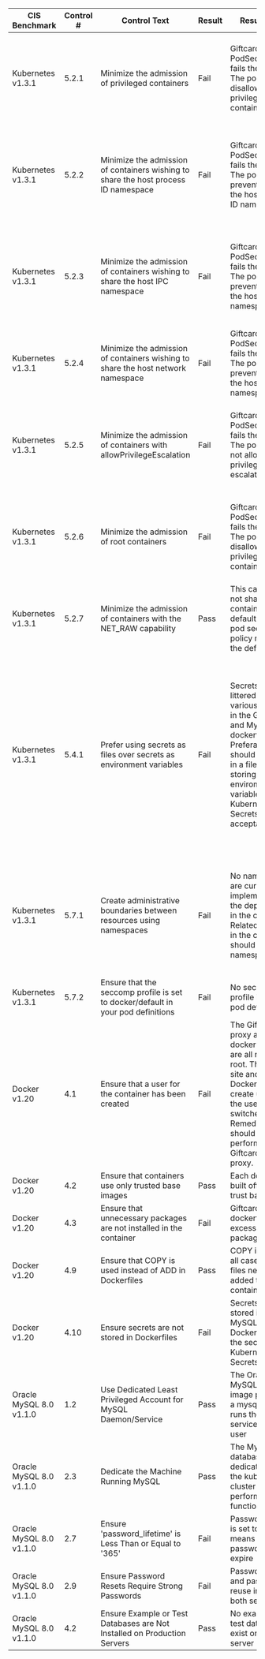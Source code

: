| CIS Benchmark           | Control # | Control Text                                                                        | Result | Result Detail                                                                                                                                                                                                                      | Remediation                                                                                                                                                                                                                                                                                |
|-------------------------|-----------|-------------------------------------------------------------------------------------|--------|------------------------------------------------------------------------------------------------------------------------------------------------------------------------------------------------------------------------------------|--------------------------------------------------------------------------------------------------------------------------------------------------------------------------------------------------------------------------------------------------------------------------------------------|
| Kubernetes v1.3.1       | 5.2.1     | Minimize the admission of privileged containers                                     | Fail   | Giftcard site PodSecurityPolicy fails the control. The policy should disallow privileged containers.                                                                                                                               | Revoke the permission that allows privileged containers in the appropriate PodSecurityPolicy and reapply the security policy with kubectl.                                                                                                                                                 |
| Kubernetes v1.3.1       | 5.2.2     | Minimize the admission of containers wishing to share the host process ID namespace | Fail   | Giftcard site PodSecurityPolicy fails the control. The policy should prevent sharing the host process ID namespace                                                                                                                 | Revoke the permission that allows sharing the host process ID namespace in the appropriate PodSecurityPolicy and reapply the security policy with kubectl.                                                                                                                                 |
| Kubernetes v1.3.1       | 5.2.3     | Minimize the admission of containers wishing to share the host IPC namespace        | Fail   | Giftcard site PodSecurityPolicy fails the control. The policy should prevent sharing the host IPC namespace                                                                                                                        | Revoke the permission that allows sharing the host IPC namespace in the appropriate PodSecurityPolicy and reapply the security policy with kubectl.                                                                                                                                        |
| Kubernetes v1.3.1       | 5.2.4     | Minimize the admission of containers wishing to share the host network namespace    | Fail   | Giftcard site PodSecurityPolicy fails the control. The policy should prevent sharing of the host network namespace                                                                                                                   | Revoke the permission that allows sharing the host network namespace                                                                                                                                                                                                                                                                                       |
| Kubernetes v1.3.1       | 5.2.5     | Minimize the admission of containers with allowPrivilegeEscalation                  | Fail   | Giftcard site PodSecurityPolicy fails the control. The policy should not allow privileged escalation                                                                                                                               | Revoke the permission that allows privilege escalation in the appropriate PodSecurityPolicy and reapply the security policy with kubectl.                                                                                                                                                  |
| Kubernetes v1.3.1       | 5.2.6     | Minimize the admission of root containers                                           | Fail   | Giftcard site PodSecurityPolicy fails the control. The policy should disallow privileged containers.                                                                                                                               | Revoke the permission that allows root containers in the appropriate PodSecurityPolicy and reapply the security policy with kubectl.                                                                                                                                                       |
| Kubernetes v1.3.1       | 5.2.7     | Minimize the admission of containers with the NET_RAW capability                    | Pass   | This capability is not shared with containers by default and no pod security policy modifies the default setting                                                                                                                   | None                                                                                                                                                                                                                                                                                       |
| Kubernetes v1.3.1       | 5.4.1     | Prefer using secrets as files over secrets as environment variables                 | Fail   | Secrets are littered through various locations in the Giftcard site and MySQL dockerfile. Preferably secrets should be stored in a file, but storing secrets in enviroment variables using Kubernetes Secrets is acceptable.       | Create kubernetes yaml file that stores the relavant secrets for each pod as applicable. Remove secrets from the Web application (limited to views.py and settings.py) needed to use the passed secrets. Apply the changes using kubectl and ensure the application still works correctly. |
| Kubernetes v1.3.1       | 5.7.1     | Create administrative boundaries between resources using namespaces                 | Fail   | No namespaces are currently implemented for the deployments in the cluster. Related resources in the cluster should share a namespace.                                                                                             | Implement namespaces in each of the kubernetes yaml files and apply the changes with kubectl. Ensure no errors are thrown by the pods and ensure the application is still functional                                                                                                       |
| Kubernetes v1.3.1       | 5.7.2     | Ensure that the seccomp profile is set to docker/default in your pod definitions    | Fail   | No seccomp profile is set in pod definitions.                                                                                                                                                                                      |                                                                                                                                                                                                                                                                                            |
| Docker v1.20            | 4.1       | Ensure that a user for the container has been created                               | Fail   | The Giftcard site, proxy and MySQL docker containers are all running as root. The Giftcard site and Proxy Dockerfiles create users but the user is never switched. Remediation should be performed on the Giftcard site and proxy. |                                                                                                                                                                                                                                                                                            |
| Docker v1.20            | 4.2       | Ensure that containers use only trusted base images                                 | Pass   | Each dockerfile is built off a high trust base image                                                                                                                                                                               |                                                                                                                                                                                                                                                                                            |
| Docker v1.20            | 4.3       | Ensure that unnecessary packages are not installed in the container                 | Fail   | Giftcard site dockerfile installs excessive packages                                                                                                                                                                               |                                                                                                                                                                                                                                                                                            |
| Docker v1.20            | 4.9       | Ensure that COPY is used instead of ADD in Dockerfiles                              | Pass   | COPY is used in all cases where files need to be added to the container.                                                                                                                                                           |                                                                                                                                                                                                                                                                                            |
| Docker v1.20            | 4.10      | Ensure secrets are not stored in Dockerfiles                                        | Fail   | Secrets are stored in the MySQL Dockerfile. Move the secrets to Kubernetes Secrets                                                                                                                                                 |                                                                                                                                                                                                                                                                                            |
| Oracle MySQL 8.0 v1.1.0 | 1.2       | Use Dedicated Least Privileged Account for MySQL Daemon/Service                     | Pass   | The Oracle MySQL docker image provisions a mysql user and runs the MySQL service with this user                                                                                                                                    |                                                                                                                                                                                                                                                                                            |
| Oracle MySQL 8.0 v1.1.0 | 2.3       | Dedicate the Machine Running MySQL                                                  | Pass   | The MySQL database is on a dedicated pod in the kubernetes cluster that performs no other functions                                                                                                                                |                                                                                                                                                                                                                                                                                            |
| Oracle MySQL 8.0 v1.1.0 | 2.7       | Ensure 'password_lifetime' is Less Than or Equal to '365'                           | Fail   | Password lifetime is set to 0, which means that the password will not expire                                                                                                                                                       |                                                                                                                                                                                                                                                                                            |
| Oracle MySQL 8.0 v1.1.0 | 2.9       | Ensure Password Resets Require Strong Passwords                                     | Fail   | Password history and password reuse interval are both set to 0.                                                                                                                                                                    |                                                                                                                                                                                                                                                                                            |
| Oracle MySQL 8.0 v1.1.0 | 4.2       | Ensure Example or Test Databases are Not Installed on Production Servers            | Pass   | No example or test databases exist on the server                                                                                                                                                                                   |                                                                                                                                                                                                                                                                                            |      |
